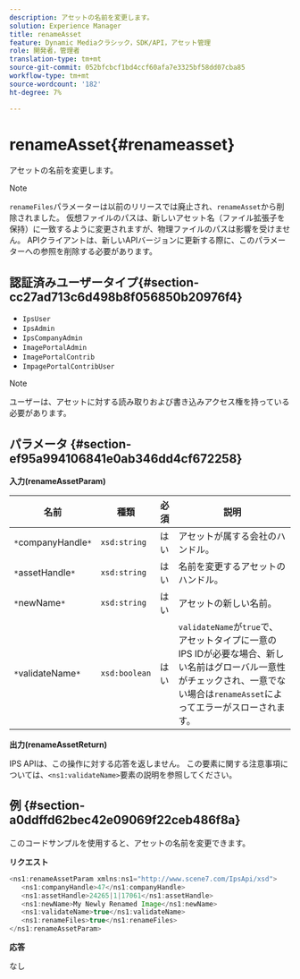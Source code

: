 ```yaml
---
description: アセットの名前を変更します。
solution: Experience Manager
title: renameAsset
feature: Dynamic Mediaクラシック，SDK/API，アセット管理
role: 開発者，管理者
translation-type: tm+mt
source-git-commit: 052bfcbcf1bd4ccf60afa7e3325bf58dd07cba85
workflow-type: tm+mt
source-wordcount: '182'
ht-degree: 7%

---
```



# renameAsset{#renameasset}

アセットの名前を変更します。

>[!NOTE]
>
>`renameFiles`パラメーターは以前のリリースでは廃止され、`renameAsset`から削除されました。 仮想ファイルのパスは、新しいアセット名（ファイル拡張子を保持）に一致するように変更されますが、物理ファイルのパスは影響を受けません。 APIクライアントは、新しいAPIバージョンに更新する際に、このパラメーターへの参照を削除する必要があります。

## 認証済みユーザータイプ{#section-cc27ad713c6d498b8f056850b20976f4}

* `IpsUser`
* `IpsAdmin`
* `IpsCompanyAdmin`
* `ImagePortalAdmin`
* `ImagePortalContrib`
* `ImpagePortalContribUser`

>[!NOTE]
>
>ユーザーは、アセットに対する読み取りおよび書き込みアクセス権を持っている必要があります。

## パラメータ {#section-ef95a994106841e0ab346dd4cf672258}

**入力(renameAssetParam)**

| 名前 | 種類 | 必須 | 説明 |
|---|---|---|---|
| `*`companyHandle`*` | `xsd:string` | はい | アセットが属する会社のハンドル。 |
| `*`assetHandle`*` | `xsd:string` | はい | 名前を変更するアセットのハンドル。 |
| `*`newName`*` | `xsd:string` | はい | アセットの新しい名前。 |
| `*`validateName`*` | `xsd:boolean` | はい | `validateName`が`true`で、アセットタイプに一意のIPS IDが必要な場合、新しい名前はグローバル一意性がチェックされ、一意でない場合は`renameAsset`によってエラーがスローされます。 |

**出力(renameAssetReturn)**

IPS APIは、この操作に対する応答を返しません。 この要素に関する注意事項については、`<ns1:validateName>`要素の説明を参照してください。

## 例 {#section-a0ddffd62bec42e09069f22ceb486f8a}

このコードサンプルを使用すると、アセットの名前を変更できます。

**リクエスト**

```java
<ns1:renameAssetParam xmlns:ns1="http://www.scene7.com/IpsApi/xsd">
   <ns1:companyHandle>47</ns1:companyHandle>
   <ns1:assetHandle>24265|1|17061</ns1:assetHandle>
   <ns1:newName>My Newly Renamed Image</ns1:newName>
   <ns1:validateName>true</ns1:validateName>
   <ns1:renameFiles>true</ns1:renameFiles>
</ns1:renameAssetParam>
```

**応答**

なし
